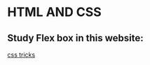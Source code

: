# HTML AND CSS

## Study Flex box in this website:

[css tricks]("https://css-tricks.com/snippets/css/a-guide-to-flexbox/")
